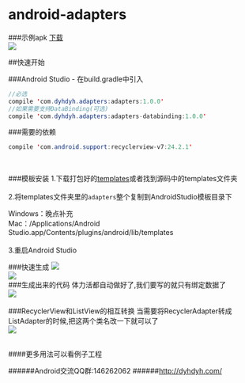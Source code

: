 # android-adapters


###示例apk
[下载](https://github.com/dengyuhan/android-adapters/releases/download/1.0.0/example_1.0.0.apk)<br/>
![](https://github.com/dengyuhan/android-adapters/blob/master/screenshots/qrcode.png)

##快速开始

###Android Studio - 在build.gradle中引入
```java
//必选
compile 'com.dyhdyh.adapters:adapters:1.0.0'
//如果需要支持DataBinding(可选)
compile 'com.dyhdyh.adapters:adapters-databinding:1.0.0'
```
###需要的依赖
```java
compile 'com.android.support:recyclerview-v7:24.2.1'
```
<br/>

###模板安装
1.下载打包好的[templates](https://github.com/dengyuhan/android-adapters/releases/download/1.0.0/templates_1.0.0.zip)或者找到源码中的templates文件夹<br/><br/>
2.将templates文件夹里的`adapters`整个复制到AndroidStudio模板目录下<br/>

Windows：晚点补充<br/>
Mac：/Applications/Android Studio.app/Contents/plugins/android/lib/templates
<br/><br/>
3.重启Android Studio
<br/>

###快速生成
![](https://github.com/dengyuhan/android-adapters/blob/master/screenshots/new_adapter.png)<br/>
![](https://github.com/dengyuhan/android-adapters/blob/master/screenshots/new_adapter_2.png)<br/>
###生成出来的代码
体力活都自动做好了,我们要写的就只有绑定数据了<br/>
![](https://github.com/dengyuhan/android-adapters/blob/master/screenshots/new_adapter_3.png)<br/>
<br/>
###RecyclerView和ListView的相互转换
当需要将RecyclerAdapter转成ListAdapter的时候,把这两个类名改一下就可以了<br/>
![](https://github.com/dengyuhan/android-adapters/blob/master/screenshots/new_adapter_4.png)<br/>
<br/>

####更多用法可以看例子工程
<br/>

######Android交流QQ群:146262062
######http://dyhdyh.com/


